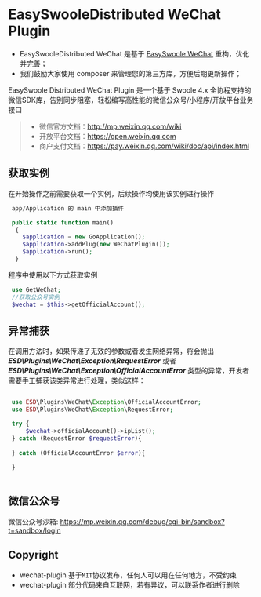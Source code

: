 # EasySwooleDistributed WeChat Plugin

* EasySwooleDistributed WeChat 是基于 [EasySwoole WeChat](https://github.com/easy-swoole/wechat) 重构，优化并完善；
* 我们鼓励大家使用 composer 来管理您的第三方库，方便后期更新操作；


EasySwoole Distributed WeChat Plugin 是一个基于 Swoole 4.x 全协程支持的微信SDK库，告别同步阻塞，轻松编写高性能的微信公众号/小程序/开放平台业务接口
>* 微信官方文档：http://mp.weixin.qq.com/wiki
>* 开放平台文档：https://open.weixin.qq.com
>* 商户支付文档：https://pay.weixin.qq.com/wiki/doc/api/index.html


## 获取实例

在开始操作之前需要获取一个实例，后续操作均使用该实例进行操作

```php
 app/Application 的 main 中添加插件

 public static function main()
  {
    $application = new GoApplication();
    $application->addPlug(new WeChatPlugin());
    $application->run();
  }
```

 程序中使用以下方式获取实例
```php
 use GetWeChat;
 //获取公众号实例
 $wechat = $this->getOfficialAccount();
```

## 异常捕获

在调用方法时，如果传递了无效的参数或者发生网络异常，将会抛出 ***ESD\Plugins\WeChat\Exception\RequestError*** 或者 ***ESD\Plugins\WeChat\Exception\OfficialAccountError*** 类型的异常，开发者需要手工捕获该类异常进行处理，类似这样：

```php

 use ESD\Plugins\WeChat\Exception\OfficialAccountError;
 use ESD\Plugins\WeChat\Exception\RequestError;

 try {
     $wechat->officialAccount()->ipList();
 } catch (RequestError $requestError){
    
 } catch (OfficialAccountError $error){
            
 }
 
```


## 微信公众号

微信公众号沙箱: https://mp.weixin.qq.com/debug/cgi-bin/sandbox?t=sandbox/login


Copyright
--
* wechat-plugin 基于`MIT`协议发布，任何人可以用在任何地方，不受约束
* wechat-plugin 部分代码来自互联网，若有异议，可以联系作者进行删除